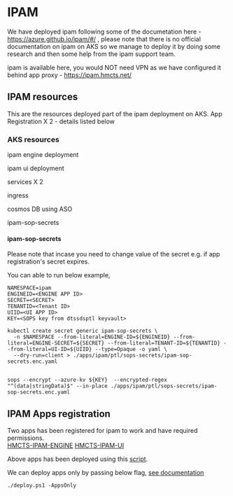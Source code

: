 # IPAM
We have deployed ipam following some of the documetation here - https://azure.github.io/ipam/#/  , please note that there is no official documentation on ipam on AKS so we manage to deploy it by doing some research and then some help from the ipam support team.

ipam is available here, you would NOT need VPN as we have configured it behind app proxy - https://ipam.hmcts.net/

## IPAM resources
This are the resources deployed part of the ipam deployment on AKS.
App Registration X 2  - details listed below

### AKS resources
ipam engine deployment

ipam ui deployment

services X 2

ingress

cosmos DB using ASO

ipam-sop-secrets

#### ipam-sop-secrets
Please note that incase you need to change value of the secret e.g. if app registration's secret expires. 

You can able to run below example,

```
NAMESPACE=ipam
ENGINEID=<ENGINE APP ID>
SECRET=<SECRET>
TENANTID=<Tenant ID>
UIID=<UI APP ID>
KEY=<SOPS key from dtssdsptl keyvault>

kubectl create secret generic ipam-sop-secrets \
  -n $NAMESPACE --from-literal=ENGINE-ID=${ENGINEID} --from-literal=ENGINE-SECRET=${SECRET} --from-literal=TENANT-ID=${TENANTID} --from-literal=UI-ID=${UIID} --type=Opaque -o yaml \
  --dry-run=client > ./apps/ipam/ptl/sops-secrets/ipam-sop-secrets.enc.yaml


sops --encrypt --azure-kv ${KEY}  --encrypted-regex "^(data|stringData)$" --in-place ./apps/ipam/ptl/sops-secrets/ipam-sop-secrets.enc.yaml

```


## IPAM Apps registration

Two apps has been registered for ipam to work and have required permissions.  
[HMCTS-IPAM-ENGINE](https://portal.azure.com/?feature.msaljs=true#view/Microsoft_AAD_RegisteredApps/ApplicationMenuBlade/~/Overview/appId/3fa0259b-86c8-4cd7-bd2a-e5ab28625fe7/isMSAApp~/false)
[HMCTS-IPAM-UI](https://portal.azure.com/?feature.msaljs=true#view/Microsoft_AAD_RegisteredApps/ApplicationMenuBlade/~/Overview/appId/d2529ca9-ca84-401a-ac98-131e5aaa8075/isMSAApp~/false)

Above apps has been deployed using this [script](https://github.com/Azure/ipam/blob/main/deploy/deploy.ps1).  

We can deploy apps only by passing below flag, [see documentation](https://azure.github.io/ipam/#/deployment/README?id=app-registration-only-deployment)

```
./deploy.ps1 -AppsOnly
```


